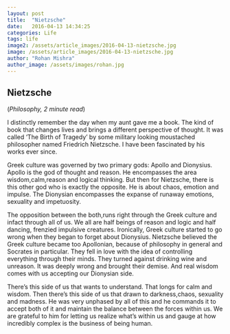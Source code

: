 ```yaml
---
layout: post
title:  "Nietzsche"
date:   2016-04-13 14:34:25
categories: Life
tags: life
image2: /assets/article_images/2016-04-13-nietzsche.jpg
image: /assets/article_images/2016-04-13-nietzsche.jpg
author: "Rohan Mishra"
author_image: /assets/images/rohan.jpg
---
```

<h2>Nietzsche</h2>
(<i>Philosophy, 2 minute read</i>)
<p>I distinctly remember the day when my aunt gave me a book. The kind of book that changes lives and brings a different perspective of thought. It was called ‘The Birth of Tragedy’ by some military looking moustached philosopher named Friedrich Nietzsche. I have been fascinated by his works ever since.</p>
<p>Greek culture was governed by two primary gods: Apollo and Dionysius. Apollo is the god of thought and reason. He encompasses the area wisdom,calm,reason and logical thinking. But then for Nietzsche, there is this other god who is exactly the opposite. He is about chaos, emotion and impulse. The Dionysian encompasses the expanse of runaway emotions, sexuality and impetuosity.</p>
<p>The opposition between the both,runs right through the Greek culture and infact through all of us. We all are half beings of reason and logic and half dancing, frenzied impulsive creatures. Ironically, Greek culture started to go wrong when they began to forget about Dionysius. Nietzsche believed the Greek culture became too Apollonian, because of philosophy in general and Socrates in particular. They fell in love with the idea of controlling everything through their minds. They turned against drinking wine and unreason. It was deeply wrong and brought their demise. And real wisdom comes with us accepting our Dionysian side.</p>
<p>There’s this side of us that wants to understand. That longs for calm and wisdom. Then there’s this side of us that drawn to darkness,chaos, sexuality and madness. He was very unphased by all of this and he commands it to accept both of it and maintain the balance between the forces within us.
We are grateful to him for letting us realize what’s within us and gauge at how incredibly complex is the business of being human.</p>